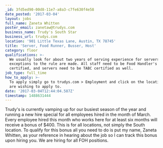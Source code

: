 ```yaml
---
_id: 3fd5ed90-00d8-11e7-a8a3-c7fe630f4e58
date_posted: '2017-03-04'
layout: jobs
full_name: Zaneta Whitten
poster_email: zanetaw@trudys.com
business_name: Trudy's South Star
business_url: trudys.com
location: '901 Little Texas Lane, Austin, TX 78745'
title: 'Server, Food Runner, Busser, Host'
category: floor
qualifications: >-
  We usually look for about two years of serving experience for servers, but
  exceptions to the rule are made. All staff need to be Food Handler's
  certified, and servers need to be TABC certified as well.
job_type: full_time
how_to_apply: >-
  To apply simply go to trudys.com > Employment and click on the location you
  are wishing to apply to.
date: '2017-03-04T12:44:04.587Z'
timestamp: 1488631444
---
```

Trudy's is currently vamping up for our busiest season of the year and running a new hire special for all employees hired in the month of March. Every employee hired this month who works here for at least six months will receive a bonus of $400. This is for all locations, not simply the South location. To qualify for this bonus all you need to do is put my name, Zaneta Whitten, as your reference in hearing about the job so I can track this bonus upon hiring you. We are hiring for all FOH positions.
